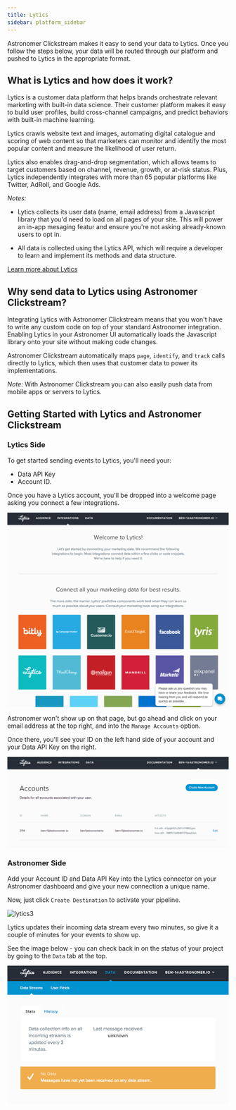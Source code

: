 ```yaml
---
title: Lytics
sidebar: platform_sidebar
---
```

Astronomer Clickstream makes it easy to send your data to Lytics. Once you follow the steps below, your data will be routed through our platform and pushed to Lytics in the appropriate format. 

## What is Lytics and how does it work?

Lytics is a customer data platform that helps brands orchestrate relevant marketing with built-in data science. Their customer platform makes it easy to build user profiles, build cross-channel campaigns, and predict behaviors with built-in machine learning. 

Lytics crawls website text and images, automating digital catalogue and scoring of web content so that marketers can monitor and identify the most popular content and measure the likelihood of user return. 

Lytics also enables drag-and-drop segmentation, which allows teams to target customers based on channel, revenue, growth, or at-risk status. Plus, Lytics independently integrates with more than 65 popular platforms like Twitter, AdRoll, and Google Ads. 

*Notes:* 

- Lytics collects its user data (name, email address) from a Javascript library that you'd need to load on all pages of your site. This will power an in-app mesaging featur and ensure you're not asking already-known users to opt in. 

- All data is collected using the Lytics API, which will require a developer to learn and implement its methods and data structure.

[Learn more about Lytics](https://www.getlytics.com/)

## Why send data to Lytics using Astronomer Clickstream?

Integrating Lytics with Astronomer Clickstream means that you won't have to write any custom code on top of your standard Astronomer integration. Enabling Lytics in your Astronomer UI automatically loads the Javascript library onto your site without making code changes.

Astronomer Clickstream automatically maps `page`, `identify`, and `track` calls directly to Lytics, which then uses that customer data to power its implementations. 

*Note*: With Astronomer Clickstream you can also easily push data from mobile apps or servers to Lytics.

## Getting Started with Lytics and Astronomer Clickstream

### Lytics Side

To get started sending events to Lytics, you'll need your: 

- Data API Key
- Account ID.

Once you have a Lytics account, you'll be dropped into a welcome page asking you connect a few integrations.

![lytics1](../../../images/lytics1.png)

Astronomer won't show up on that page, but go ahead and click on your email address at the top right, and into the `Manage Accounts` option. 

Once there, you'll see your ID on the left hand side of your account and your Data API Key on the right.

![lytics2](../../../images/lytics2.png)

### Astronomer Side 

Add your Account ID and Data API Key into the Lytics connector on your Astronomer dashboard and give your new connection a unique name. 

Now, just click `Create Destination` to activate your pipeline.

![lytics3](../../../images/lytics3.gif)

Lytics updates their incoming data stream every two minutes, so give it a couple of minutes for your events to show up.
 
See the image below - you can check back in on the status of your project by going to the `Data` tab at the top.

![lytics4](../../../images/lytics4.png)


